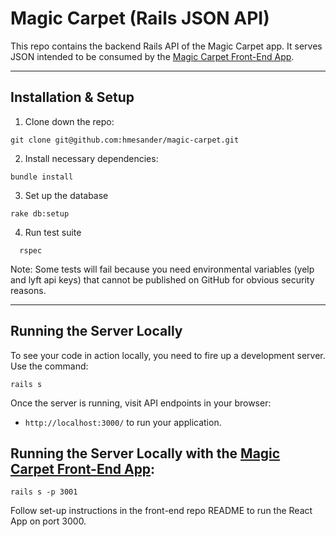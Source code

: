 # Magic Carpet (Rails JSON API)

This repo contains the backend Rails API of the Magic Carpet app. It serves JSON intended to be consumed by the [Magic Carpet Front-End App](https://github.com/hmesander/magic-carpet-frontend).

<hr>

## Installation & Setup
1. Clone down the repo:

  ```shell
  git clone git@github.com:hmesander/magic-carpet.git
  ```

2. Install necessary dependencies:

  ```shell
  bundle install
  ```

3. Set up the database

  ```shell
  rake db:setup
  ```

4. Run test suite

  ```shell
    rspec
  ```

  Note:  Some tests will fail because you need environmental variables (yelp and lyft api keys) that cannot be published on GitHub for obvious security reasons.

<hr>

## Running the Server Locally

To see your code in action locally, you need to fire up a development server. Use the command:

  ```shell
  rails s
  ```

Once the server is running, visit API endpoints in your browser:

* `http://localhost:3000/` to run your application.

## Running the Server Locally with the [Magic Carpet Front-End App](https://github.com/hmesander/magic-carpet-frontend):

  ```shell
  rails s -p 3001
  ```

Follow set-up instructions in the front-end repo README to run the React App on port 3000.
